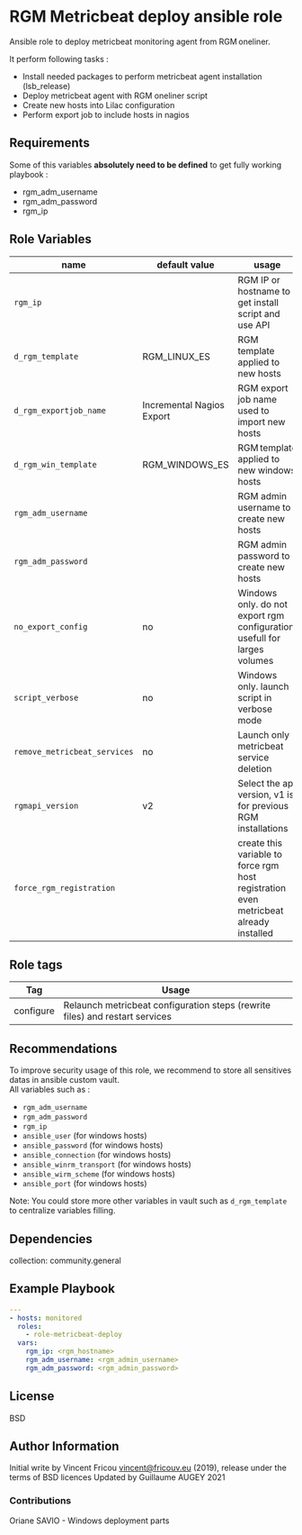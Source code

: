 # RGM Metricbeat deploy ansible role

Ansible role to deploy metricbeat monitoring agent from RGM oneliner.

It perform following tasks :

- Install needed packages to perform metricbeat agent installation (lsb_release)
- Deploy metricbeat agent with RGM oneliner script
- Create new hosts into Lilac configuration
- Perform export job to include hosts in nagios

## Requirements

Some of this variables **absolutely need to be defined** to get fully working playbook :

- rgm_adm_username
- rgm_adm_password
- rgm_ip

## Role Variables

| name                             | default value             | usage                                                    |
| -------------------------------- | --------------------------| -------------------------------------------------------- |
| ```rgm_ip```                     |                           | RGM IP or hostname to get install script and use API     |
| ```d_rgm_template```             | RGM_LINUX_ES              | RGM template applied to new hosts                        |
| ```d_rgm_exportjob_name```       | Incremental Nagios Export | RGM export job name used to import new hosts             |
| ```d_rgm_win_template```         | RGM_WINDOWS_ES            | RGM template applied to new windows hosts                |
| ```rgm_adm_username```           |                           | RGM admin username to create new hosts                   |
| ```rgm_adm_password```           |                           | RGM admin password to create new hosts                   |
| ```no_export_config```           | no                        | Windows only. do not export rgm configuration. usefull for larges volumes |
| ```script_verbose```             | no                        | Windows only. launch script in verbose mode              |
| ```remove_metricbeat_services``` | no                        | Launch only metricbeat service deletion                  |
| ```rgmapi_version```             | v2                        | Select the api version, v1 is for previous RGM installations |
| ```force_rgm_registration```     |                           | create this variable to force rgm host registration even metricbeat already installed |

## Role tags

| Tag       | Usage                                                                        |
| --------- | ---------------------------------------------------------------------------- |
| configure | Relaunch metricbeat configuration steps (rewrite files) and restart services |

## Recommendations

To improve security usage of this role, we recommend to store all sensitives datas in ansible custom vault.  
All variables such as :

- `rgm_adm_username`
- `rgm_adm_password`
- `rgm_ip`
- `ansible_user` (for windows hosts)
- `ansible_password` (for windows hosts)
- `ansible_connection` (for windows hosts)
- `ansible_winrm_transport` (for windows hosts)
- `ansible_wirm_scheme` (for windows hosts)
- `ansible_port` (for windows hosts)

Note: You could store more other variables in vault such as `d_rgm_template` to centralize variables filling.

## Dependencies

collection: community.general

## Example Playbook

```yaml
---
- hosts: monitored
  roles:
    - role-metricbeat-deploy
  vars:
    rgm_ip: <rgm_hostname>
    rgm_adm_username: <rgm_admin_username>
    rgm_adm_password: <rgm_admin_password>
```

## License

BSD

## Author Information

Initial write by Vincent Fricou <vincent@fricouv.eu> (2019), release under the terms of BSD licences
Updated by Guillaume AUGEY 2021

### Contributions

Oriane SAVIO - Windows deployment parts
